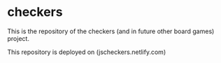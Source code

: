 # checkers
This is the repository of the checkers (and in future other board games) project.

This repository is deployed on (jscheckers.netlify.com)
